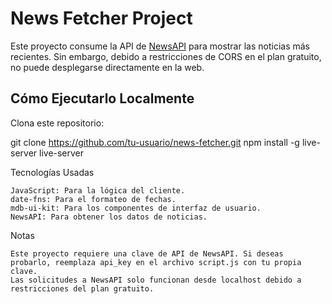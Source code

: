 # News Fetcher Project

Este proyecto consume la API de [NewsAPI](https://newsapi.org/) para mostrar las noticias más recientes. Sin embargo, debido a restricciones de CORS en el plan gratuito, no puede desplegarse directamente en la web.

## Cómo Ejecutarlo Localmente

Clona este repositorio:

git clone https://github.com/tu-usuario/news-fetcher.git
npm install -g live-server
live-server

Tecnologías Usadas

    JavaScript: Para la lógica del cliente.
    date-fns: Para el formateo de fechas.
    mdb-ui-kit: Para los componentes de interfaz de usuario.
    NewsAPI: Para obtener los datos de noticias.

Notas

    Este proyecto requiere una clave de API de NewsAPI. Si deseas probarlo, reemplaza api_key en el archivo script.js con tu propia clave.
    Las solicitudes a NewsAPI solo funcionan desde localhost debido a restricciones del plan gratuito.
